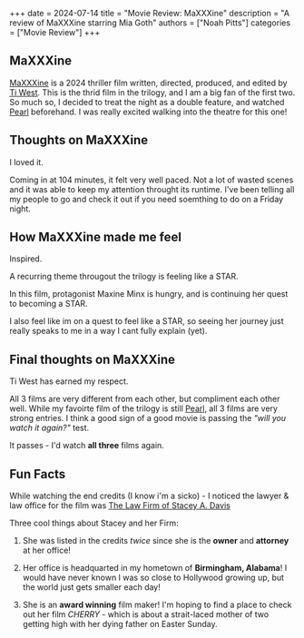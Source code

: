 +++ 
date = 2024-07-14
title = "Movie Review: MaXXXine"
description = "A review of MaXXXine starring Mia Goth"
authors = ["Noah Pitts"]
categories = ["Movie Review"]
+++

## MaXXXine

[MaXXXine](https://www.youtube.com/watch?v=y0uS3t6nFgY) is a 2024 thriller film written, directed, produced, and edited by [Ti West](https://en.wikipedia.org/wiki/Ti_West). This is the thrid film in the trilogy, and I am a big fan of the first two. So much so, I decided to treat the night as a double feature, and watched [Pearl](https://www.youtube.com/watch?v=L5PW5r3pEOg) beforehand. I was really excited walking into the theatre for this one!

## Thoughts on MaXXXine

I loved it.

 Coming in at 104 minutes, it felt very well paced. Not a lot of wasted scenes and it was able to keep my attention throught its runtime. I've been telling all my people to go and check it out if you need soemthing to do on a Friday night.

## How MaXXXine made me feel

Inspired.

 A recurring theme througout the trilogy is feeling like a STAR.
 
 In this film, protagonist Maxine Minx is hungry, and is continuing her quest to becoming a STAR.

 I also feel like im on a quest to feel like a STAR, so seeing her journey just really speaks to me in a way I cant fully explain (yet).
 

## Final thoughts on MaXXXine 

Ti West has earned my respect.

 All 3 films are very different from each other, but compliment each other well. While my favoirte film of the trilogy is still [Pearl](https://www.youtube.com/watch?v=L5PW5r3pEOg&t=2s), all 3 films are very strong entries. I think a good sign of a good movie is passing the *"will you watch it again?"* test. 
 
 It passes - I'd watch **all three** films again.

## Fun Facts

While watching the end credits (I know i'm a sicko) - I noticed the lawyer & law office for the film was [The Law Firm of Stacey A. Davis](https://staceydavislaw.com/about-us)

Three cool things about Stacey and her Firm:

1. She was listed in the credits *twice* since she is the **owner** and **attorney** at her office! 

1. Her office is headquarted in my hometown of **Birmingham, Alabama**! I would have never known I was so close to Hollywood growing up, but the world just gets smaller each day!

1. She is an **award winning** film maker! I'm hoping to find a place to check out her film *CHERRY* - which is about a strait-laced mother of two getting high with her dying father on Easter Sunday.